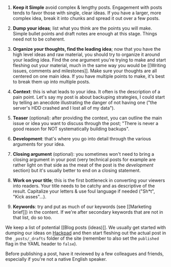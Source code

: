 1. **Keep it Simple** avoid complex & lengthy posts.  Engagement with posts tends to favor those with single, clear ideas.  If you have a larger, more complex idea, break it into chunks and spread it out over a few posts.

1. **Dump your ideas**; list what you think are the points you will make. Simple bullet points and draft notes are enough at this stage. Things need not to be coherent.

1. **Organize your thoughts, find the leading idea**; now that you have the high level ideas and raw material, you should try to organize it around your leading idea. Find the one argument you're trying to make and start fleshing out your material, much in the same way you would be [[Writing issues, comments and milestones]].  Make sure your thoughts are all centered on one main idea.  If you have multiple points to make, it's best to break them up into multiple posts.

1. **Context**: this is what leads to your idea. It often is the description of a pain point. Let's say my post is about backuping strategies, I could start by telling an anecdote illustrating the danger of not having one ("the server's HDD crashed and I lost all of my data").

1. **Teaser** (optional): after providing the context, you can outline the main issue or idea you want to discuss through the post; "There is never a good reason for NOT systematically building backups".

1. **Development**: that's where you go into detail through the various arguments for your idea.

1. **Closing argument** (optional): you sometimes won't need to bring a closing argument in your post (very technical posts for example are rather light on that side as the meat of the post is the *development* section) but it's usually better to end on a closing statement.

1. **Work on your title**; this is the first bottleneck in converting your viewers into readers. Your title needs to be catchy and as descriptive of the result. Capitalize your letters & use foul language if needed ("Sh*t", "Kick asses"...).

1. **Keywords**: try and put as much of our keywords (see [[Marketing brief]]) in the content. If we're after secondary keywords that are not in that list, do so too.

We keep a list of potential [[Blog posts (ideas)]]. We usually get started with dumping our ideas on [Hackpad](http://hackpad) and then start fleshing out the actual post in the `_posts/_drafts` folder of the site (remember to also set the `published` flag in the YAML header to `false`).

Before publishing a post, have it reviewed by a few colleagues and friends, especially if you're not a native English speaker.
